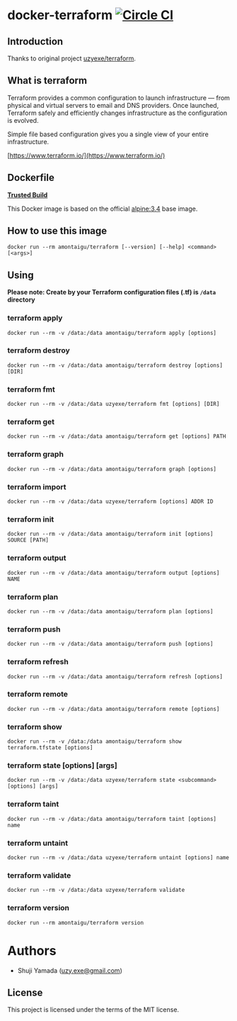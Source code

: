 # docker-terraform [![Circle CI](https://circleci.com/gh/AlbanMontaigu/docker-terraform.svg?style=shield)](https://circleci.com/gh/AlbanMontaigu/docker-terraform)

## Introduction

Thanks to original project [uzyexe/terraform](https://github.com/uzyexe/dockerfile-terraform).

## What is terraform

Terraform provides a common configuration to launch infrastructure — from physical and virtual servers to email and DNS providers. Once launched, Terraform safely and efficiently changes infrastructure as the configuration is evolved.

Simple file based configuration gives you a single view of your entire infrastructure.

[https://www.terraform.io/](https://www.terraform.io/)

## Dockerfile

[**Trusted Build**](https://hub.docker.com/r/amontaigu/terraform/)

This Docker image is based on the official [alpine:3.4](https://hub.docker.com/_/alpine/) base image.

## How to use this image

```
docker run --rm amontaigu/terraform [--version] [--help] <command> [<args>]

```

## Using

**Please note: Create by your Terraform configuration files (.tf) is `/data` directory**

### terraform apply

```
docker run --rm -v /data:/data amontaigu/terraform apply [options]
```

### terraform destroy

```
docker run --rm -v /data:/data amontaigu/terraform destroy [options] [DIR]
```

### terraform fmt

```
docker run --rm -v /data:/data uzyexe/terraform fmt [options] [DIR]
```

### terraform get

```
docker run --rm -v /data:/data amontaigu/terraform get [options] PATH
```

### terraform graph

```
docker run --rm -v /data:/data amontaigu/terraform graph [options]
```

### terraform import

```
docker run --rm -v /data:/data uzyexe/terraform [options] ADDR ID
```

### terraform init

```
docker run --rm -v /data:/data amontaigu/terraform init [options] SOURCE [PATH]
```

### terraform output

```
docker run --rm -v /data:/data amontaigu/terraform output [options] NAME
```

### terraform plan

```
docker run --rm -v /data:/data amontaigu/terraform plan [options]
```

### terraform push

```
docker run --rm -v /data:/data amontaigu/terraform push [options]
```

### terraform refresh

```
docker run --rm -v /data:/data amontaigu/terraform refresh [options]
```

### terraform remote

```
docker run --rm -v /data:/data amontaigu/terraform remote [options]
```

### terraform show

```
docker run --rm -v /data:/data amontaigu/terraform show terraform.tfstate [options]
```

### terraform state <subcommand> [options] [args]

```
docker run --rm -v /data:/data uzyexe/terraform state <subcommand> [options] [args]
```

### terraform taint

```
docker run --rm -v /data:/data amontaigu/terraform taint [options] name
```

### terraform untaint

```
docker run --rm -v /data:/data uzyexe/terraform untaint [options] name
```

### terraform validate

```
docker run --rm -v /data:/data uzyexe/terraform validate
```

### terraform version

```
docker run --rm amontaigu/terraform version
```


# Authors

* Shuji Yamada (<uzy.exe@gmail.com>)

## License

This project is licensed under the terms of the MIT license.


